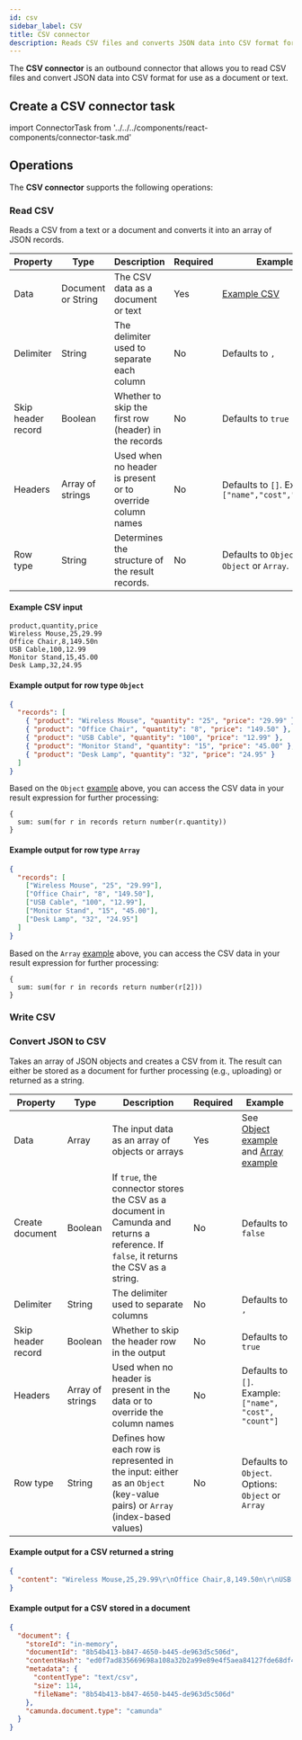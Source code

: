 ```yaml
---
id: csv
sidebar_label: CSV
title: CSV connector
description: Reads CSV files and converts JSON data into CSV format for further usage
---
```


The **CSV connector** is an outbound connector that allows you to read CSV files and convert JSON data into CSV format for use as a document or text.

## Create a CSV connector task

import ConnectorTask from '../../../components/react-components/connector-task.md'

<ConnectorTask/>

## Operations

The **CSV connector** supports the following operations:

### Read CSV

Reads a CSV from a text or a document and converts it into an array of JSON records.

| Property           | Type               | Description                                                | Required | Example                                              |
| ------------------ | ------------------ | ---------------------------------------------------------- | -------- | ---------------------------------------------------- |
| Data               | Document or String | The CSV data as a document or text                         | Yes      | [Example CSV](#example-csv-input)                    |
| Delimiter          | String             | The delimiter used to separate each column                 | No       | Defaults to `,`                                      |
| Skip header record | Boolean            | Whether to skip the first row (header) in the records      | No       | Defaults to `true`                                   |
| Headers            | Array of strings   | Used when no header is present or to override column names | No       | Defaults to `[]`. Example: `["name","cost","count"]` |
| Row type           | String             | Determines the structure of the result records.            | No       | Defaults to `Object`. Either `Object` or `Array`.    |

#### Example CSV input

```csv
product,quantity,price
Wireless Mouse,25,29.99
Office Chair,8,149.50n
USB Cable,100,12.99
Monitor Stand,15,45.00
Desk Lamp,32,24.95
```

#### Example output for row type `Object`

```json
{
  "records": [
    { "product": "Wireless Mouse", "quantity": "25", "price": "29.99" },
    { "product": "Office Chair", "quantity": "8", "price": "149.50" },
    { "product": "USB Cable", "quantity": "100", "price": "12.99" },
    { "product": "Monitor Stand", "quantity": "15", "price": "45.00" },
    { "product": "Desk Lamp", "quantity": "32", "price": "24.95" }
  ]
}
```

Based on the `Object` [example](#example-output-for-row-type-object) above, you can access the CSV data in your result expression for further processing:

```
{
  sum: sum(for r in records return number(r.quantity))
}
```

#### Example output for row type `Array`

```json
{
  "records": [
    ["Wireless Mouse", "25", "29.99"],
    ["Office Chair", "8", "149.50"],
    ["USB Cable", "100", "12.99"],
    ["Monitor Stand", "15", "45.00"],
    ["Desk Lamp", "32", "24.95"]
  ]
}
```

Based on the `Array` [example](#example-output-for-row-type-array) above, you can access the CSV data in your result expression for further processing:

```
{
  sum: sum(for r in records return number(r[2]))
}
```

### Write CSV

### Convert JSON to CSV

Takes an array of JSON objects and creates a CSV from it. The result can either be stored as a document for further processing (e.g., uploading) or returned as a string.

| Property           | Type             | Description                                                                                                                           | Required | Example                                                                                                          |
| ------------------ | ---------------- | ------------------------------------------------------------------------------------------------------------------------------------- | -------- | ---------------------------------------------------------------------------------------------------------------- |
| Data               | Array            | The input data as an array of objects or arrays                                                                                       | Yes      | See [Object example](#example-output-for-row-type-array) and [Array example](#example-output-for-row-type-array) |
| Create document    | Boolean          | If `true`, the connector stores the CSV as a document in Camunda and returns a reference. If `false`, it returns the CSV as a string. | No       | Defaults to `false`                                                                                              |
| Delimiter          | String           | The delimiter used to separate columns                                                                                                | No       | Defaults to `,`                                                                                                  |
| Skip header record | Boolean          | Whether to skip the header row in the output                                                                                          | No       | Defaults to `true`                                                                                               |
| Headers            | Array of strings | Used when no header is present in the data or to override the column names                                                            | No       | Defaults to `[]`. Example: `["name", "cost", "count"]`                                                           |
| Row type           | String           | Defines how each row is represented in the input: either as an `Object` (key-value pairs) or `Array` (index-based values)             | No       | Defaults to `Object`. Options: `Object` or `Array`                                                               |

#### Example output for a CSV returned a string

```json
{
  "content": "Wireless Mouse,25,29.99\r\nOffice Chair,8,149.50n\r\nUSB Cable,100,12.99\r\nMonitor Stand,15,45.00\r\nDesk Lamp,32,24.95\r\n"
}
```

#### Example output for a CSV stored in a document

```json
{
  "document": {
    "storeId": "in-memory",
    "documentId": "8b54b413-b847-4650-b445-de963d5c506d",
    "contentHash": "ed0f7ad835669698a108a32b2a99e89e4f5aea84127fde68df4248b11197b0e5",
    "metadata": {
      "contentType": "text/csv",
      "size": 114,
      "fileName": "8b54b413-b847-4650-b445-de963d5c506d"
    },
    "camunda.document.type": "camunda"
  }
}
```
